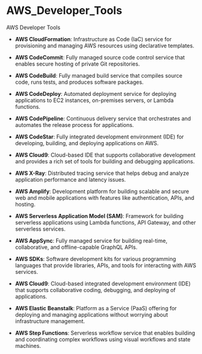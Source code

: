 # AWS_Developer_Tools
AWS Developer Tools 


- **AWS CloudFormation**: Infrastructure as Code (IaC) service for provisioning and managing AWS resources using declarative templates.

- **AWS CodeCommit**: Fully managed source code control service that enables secure hosting of private Git repositories.

- **AWS CodeBuild**: Fully managed build service that compiles source code, runs tests, and produces software packages.

- **AWS CodeDeploy**: Automated deployment service for deploying applications to EC2 instances, on-premises servers, or Lambda functions.

- **AWS CodePipeline**: Continuous delivery service that orchestrates and automates the release process for applications.

- **AWS CodeStar**: Fully integrated development environment (IDE) for developing, building, and deploying applications on AWS.

- **AWS Cloud9**: Cloud-based IDE that supports collaborative development and provides a rich set of tools for building and debugging applications.

- **AWS X-Ray**: Distributed tracing service that helps debug and analyze application performance and latency issues.

- **AWS Amplify**: Development platform for building scalable and secure web and mobile applications with features like authentication, APIs, and hosting.

- **AWS Serverless Application Model (SAM)**: Framework for building serverless applications using Lambda functions, API Gateway, and other serverless services.

- **AWS AppSync**: Fully managed service for building real-time, collaborative, and offline-capable GraphQL APIs.

- **AWS SDKs**: Software development kits for various programming languages that provide libraries, APIs, and tools for interacting with AWS services.

- **AWS Cloud9**: Cloud-based integrated development environment (IDE) that supports collaborative coding, debugging, and deploying of applications.

- **AWS Elastic Beanstalk**: Platform as a Service (PaaS) offering for deploying and managing applications without worrying about infrastructure management.

- **AWS Step Functions**: Serverless workflow service that enables building and coordinating complex workflows using visual workflows and state machines.
